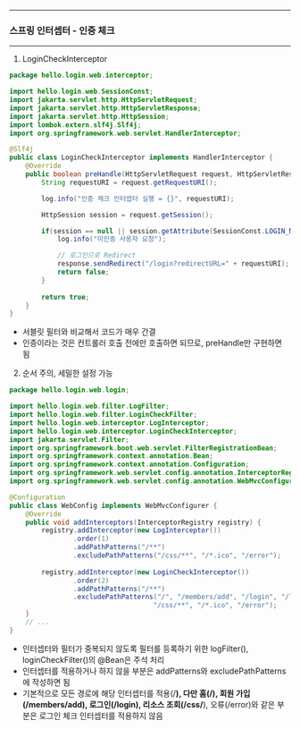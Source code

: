 -----
### 스프링 인터셉터 - 인증 체크
-----
1. LoginCheckInterceptor
```java
package hello.login.web.interceptor;

import hello.login.web.SessionConst;
import jakarta.servlet.http.HttpServletRequest;
import jakarta.servlet.http.HttpServletResponse;
import jakarta.servlet.http.HttpSession;
import lombok.extern.slf4j.Slf4j;
import org.springframework.web.servlet.HandlerInterceptor;

@Slf4j
public class LoginCheckInterceptor implements HandlerInterceptor {
    @Override
    public boolean preHandle(HttpServletRequest request, HttpServletResponse response, Object handler) throws Exception {
        String requestURI = request.getRequestURI();

        log.info("인증 체크 인터셉터 실행 = {}", requestURI);

        HttpSession session = request.getSession();

        if(session == null || session.getAttribute(SessionConst.LOGIN_MEMBER) == null) {
            log.info("미인증 사용자 요청");

            // 로그인으로 Redirect
            response.sendRedirect("/login?redirectURL=" + requestURI);
            return false;
        }
        
        return true;
    }
}
```
  - 서블릿 필터와 비교해서 코드가 매우 간결
  - 인증이라는 것은 컨트롤러 호출 전에만 호출하면 되므로, preHandle만 구현하면 됨

2. 순서 주의, 세밀한 설정 가능
```java
package hello.login.web.login;

import hello.login.web.filter.LogFilter;
import hello.login.web.filter.LoginCheckFilter;
import hello.login.web.interceptor.LogInterceptor;
import hello.login.web.interceptor.LoginCheckInterceptor;
import jakarta.servlet.Filter;
import org.springframework.boot.web.servlet.FilterRegistrationBean;
import org.springframework.context.annotation.Bean;
import org.springframework.context.annotation.Configuration;
import org.springframework.web.servlet.config.annotation.InterceptorRegistry;
import org.springframework.web.servlet.config.annotation.WebMvcConfigurer;

@Configuration
public class WebConfig implements WebMvcConfigurer {
    @Override
    public void addInterceptors(InterceptorRegistry registry) {
        registry.addInterceptor(new LogInterceptor())
                .order(1)
                .addPathPatterns("/**")
                .excludePathPatterns("/css/**", "/*.ico", "/error");
        
        registry.addInterceptor(new LoginCheckInterceptor())
                .order(2)
                .addPathPatterns("/**")
                .excludePathPatterns("/", "/members/add", "/login", "/logout", 
                                    "/css/**", "/*.ico", "/error");
    }
    // ...
}
```
  - 인터셉터와 필터가 중복되지 않도록 필터를 등록하기 위한 logFilter(), loginCheckFilter()의 @Bean은 주석 처리
  - 인터셉터를 적용하거나 하지 않을 부분은 addPatterns와 excludePathPatterns에 작성하면 됨
  - 기본적으로 모든 경로에 해당 인터셉터를 적용(/**), 다만 홈(/), 회원 가입(/members/add), 로그인(/login), 리소스 조회(/css/**), 오류(/error)와 같은 부분은 로그인 체크 인터셉터를 적용하지 않음
